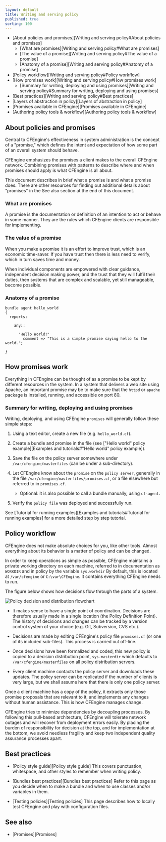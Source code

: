 ```yaml
---
layout: default
title: Writing and serving policy
published: true
sorting: 100
---
```


* [About policies and promises][Writing and serving policy#About policies and promises]
	* [What are promises][Writing and serving policy#What are promises]
	* [The value of a promise][Writing and serving policy#The value of a promise]
	* [Anatomy of a promise][Writing and serving policy#Anatomy of a promise]
* [Policy workflow][Writing and serving policy#Policy workflow]
* [How promises work][Writing and serving policy#How promises work]
	* [Summary for writing, deploying and using promises][Writing and serving policy#Summary for writing, deploying and using promises]
* [Best practices][Writing and serving policy#Best practices]
* [Layers of abstraction in policy][Layers of abstraction in policy]
* [Promises available in CFEngine][Promises available in CFEngine]
* [Authoring policy tools & workflow][Authoring policy tools & workflow]

## About policies and promises

Central to CFEngine's effectiveness in system administration is the concept of a "promise," which defines the intent and expectation of how some part of an overall system should behave.

CFEngine emphasizes the promises a client makes to the overall CFEngine network. Combining promises with patterns to describe where and when promises should apply is what CFEngine is all about.

This document describes in brief what a promise is and what a promise does. There are other resources for finding out additional details about "promises" in the See also section at the end of this document.

### What are promises

A promise is the documentation or definition of an intention to act or behave in some manner. They are the rules which CFEngine clients are responsible for implementing.

### The value of a promise

When you make a promise it is an effort to improve trust, which is an economic time-saver. If you have trust then there is less need to verify, which in turn saves time and money.

When individual components are empowered with clear guidance, independent decision making power, and the trust that they will fulfil their duties, then systems that are complex and scalable, yet still manageable, become possible.

### Anatomy of a promise

```cf3
bundle agent hello_world
{
  reports:

    any::

      "Hello World!"
        comment => "This is a simple promise saying hello to the world.";

}
```

## How promises work

Everything in CFEngine can be thought of as a promise to be kept by different resources in the system. In a system that delivers a web site using Apache, an important promise may be to make sure that the `httpd` or `apache` package is installed, running, and accessible on port 80.

### Summary for writing, deploying and using promises

Writing, deploying, and using CFEngine `promises` will generally follow these simple steps:

1. Using a text editor, create a new file (e.g. `hello_world.cf`).
2. Create a bundle and promise in the file (see ["Hello world" policy example][Examples and tutorials#"Hello world" policy example]).
3. Save the file on the policy server somewhere under `/var/cfengine/masterfiles` (can be under a sub-directory).
4. Let CFEngine know about the `promise` on the `policy server`, generally in the file `/var/cfengine/masterfiles/promises.cf`, or a file elsewhere but referred to in `promises.cf`.

    * Optional: it is also possible to call a bundle manually, using `cf-agent`.

5. Verify the `policy file` was deployed and successfully run.

See [Tutorial for running examples][Examples and tutorials#Tutorial for running examples] for a more detailed step by step tutorial.

## Policy workflow

CFEngine does not make absolute choices for you, like other tools.  Almost
everything about its behavior is a matter of policy and can be changed.

In order to keep operations as simple as possible, CFEngine maintains a private
working directory on each machine, referred to in documentation as `WORKDIR` and
in policy by the variable ```sys.workdir``` By default, this is located at
`/var/cfengine` or `C:\var\CFEngine`. It contains everything CFEngine needs to
run.

The figure below shows how decisions flow through the parts of a system.

![Policy decision and distribution flowchart](policy-decision-flow.png)

* It makes sense to have a single point of coordination. Decisions are
  therefore usually made in a single location (the Policy Definition Point).
  The history of decisions and changes can be tracked by a version control
  system of your choice (e.g. Git, Subversion, CVS etc.).

* Decisions are made by editing CFEngine's policy file `promises.cf` (or one
  of its included sub-files). This process is carried out off-line.

* Once decisions have been formalized and coded, this new policy is copied to a
  decision distribution point, ```sys.masterdir``` which defaults to
  `/var/cfengine/masterfiles` on all policy distribution servers.

* Every client machine contacts the policy server and downloads these updates.
  The policy server can be replicated if the number of clients is very large,
  but we shall assume here that there is only one policy server.

Once a client machine has a copy of the policy, it extracts only those promise
proposals that are relevant to it, and implements any changes without human
assistance. This is how CFEngine manages change.

CFEngine tries to minimize dependencies by decoupling processes. By following
this pull-based architecture, CFEngine will tolerate network outages and will
recover from deployment errors easily. By placing the burden of responsibility
for decision at the top, and for implementation at the bottom, we avoid
needless fragility and keep two independent quality assurance processes apart.

## Best practices

* [Policy style guide][Policy style guide] This covers punctuation, whitespace, and other styles to remember when writing policy.

* [Bundles best practices][Bundles best practices] Refer to this page as you decide when to make a bundle and when to use classes and/or variables in them.

* [Testing policies][Testing policies] This page describes how to locally test CFEngine and play with configuration files.


## See also
* [Promises][Promises]
